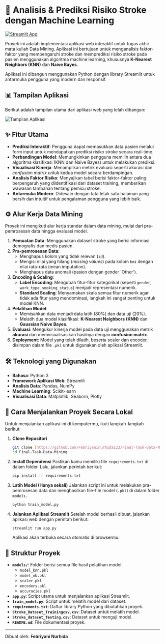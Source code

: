 # 🧠 Analisis & Prediksi Risiko Stroke dengan Machine Learning

[![Streamlit App](https://static.streamlit.io/badges/streamlit_badge_black_white.svg)](URL_APLIKASI_STREAMLIT_ANDA)

Proyek ini adalah implementasi aplikasi web interaktif untuk tugas akhir mata kuliah Data Mining. Aplikasi ini bertujuan untuk menganalisis faktor-faktor yang mempengaruhi stroke dan memprediksi risiko stroke pada pasien menggunakan algoritma machine learning, khususnya **K-Nearest Neighbors (KNN)** dan **Naive Bayes**.

Aplikasi ini dibangun menggunakan Python dengan library Streamlit untuk antarmuka pengguna yang modern dan responsif.

## 📊 Tampilan Aplikasi

Berikut adalah tampilan utama dari aplikasi web yang telah dibangun:

![Tampilan Aplikasi](image_250a1e.jpg)

## ✨ Fitur Utama

- **Prediksi Interaktif**: Pengguna dapat memasukkan data pasien melalui form input untuk mendapatkan prediksi risiko stroke secara real-time.
- **Perbandingan Model**: Memungkinkan pengguna memilih antara dua algoritma klasifikasi (KNN dan Naive Bayes) untuk melakukan prediksi.
- **Visualisasi Kinerja**: Menampilkan metrik evaluasi seperti akurasi dan *confusion matrix* untuk kedua model secara berdampingan.
- **Analisis Faktor Risiko**: Menyajikan tabel berisi faktor-faktor paling berpengaruh yang diidentifikasi dari dataset training, memberikan wawasan tambahan tentang pemicu stroke.
- **Antarmuka Modern**: Didesain dengan tata letak satu halaman yang bersih dan intuitif untuk pengalaman pengguna yang lebih baik.

## ⚙️ Alur Kerja Data Mining

Proyek ini mengikuti alur kerja standar dalam data mining, mulai dari pra-pemrosesan data hingga evaluasi model.

1.  **Pemuatan Data**: Menggunakan dataset stroke yang berisi informasi demografis dan medis pasien.
2.  **Pra-pemrosesan Data**:
    - Menghapus kolom yang tidak relevan (`id`).
    - Mengisi nilai yang hilang (*missing values*) pada kolom `bmi` dengan nilai rata-rata (mean imputation).
    - Menghapus data anomali (pasien dengan gender 'Other').
3.  **Encoding & Scaling**:
    - **Label Encoding**: Mengubah fitur-fitur kategorikal (seperti `gender`, `work_type`, `smoking_status`) menjadi representasi numerik.
    - **Standard Scaling**: Menyamakan skala semua fitur numerik agar tidak ada fitur yang mendominasi, langkah ini sangat penting untuk model KNN.
4.  **Pelatihan Model**:
    - Memisahkan data menjadi data latih (80%) dan data uji (20%).
    - Melatih dua model klasifikasi: **K-Nearest Neighbors (KNN)** dan **Gaussian Naive Bayes**.
5.  **Evaluasi**: Mengukur kinerja model pada data uji menggunakan metrik **akurasi** dan memvisualisasikan hasilnya dengan **confusion matrix**.
6.  **Deployment**: Model yang telah dilatih, beserta scaler dan encoder, disimpan dalam file `.pkl` untuk digunakan oleh aplikasi Streamlit.

## 🛠️ Teknologi yang Digunakan

- **Bahasa**: Python 3
- **Framework Aplikasi Web**: Streamlit
- **Analisis Data**: Pandas, NumPy
- **Machine Learning**: Scikit-learn
- **Visualisasi Data**: Matplotlib, Seaborn, Plotly

## 🚀 Cara Menjalankan Proyek Secara Lokal

Untuk menjalankan aplikasi ini di komputermu, ikuti langkah-langkah berikut:

1.  **Clone Repositori**
    ```bash
    git clone [https://github.com/Febriyaninurhida123/Final-Task-Data-Mining.git](https://github.com/Febriyaninurhida123/Final-Task-Data-Mining.git)
    cd Final-Task-Data-Mining
    ```

2.  **Install Dependensi**
    Pastikan kamu memiliki file `requirements.txt` di dalam folder. Lalu, jalankan perintah berikut:
    ```bash
    pip install -r requirements.txt
    ```

3.  **Latih Model (Hanya sekali)**
    Jalankan script ini untuk melakukan pra-pemrosesan data dan menghasilkan file-file model (`.pkl`) di dalam folder `models`.
    ```bash
    python train_model.py
    ```

4.  **Jalankan Aplikasi Streamlit**
    Setelah model berhasil dibuat, jalankan aplikasi web dengan perintah berikut:
    ```bash
    streamlit run app.py
    ```
    Aplikasi akan terbuka secara otomatis di browsermu.

## 📁 Struktur Proyek
- **`models/`**: Folder berisi semua file hasil pelatihan model.
  - `model_knn.pkl`
  - `model_nb.pkl`
  - `scaler.pkl`
  - `encoders.pkl`
  - `accuracies.pkl`
- **`app.py`**: Script utama untuk menjalankan aplikasi Streamlit.
- **`train_model.py`**: Script untuk melatih model dari dataset.
- **`requirements.txt`**: Daftar library Python yang dibutuhkan proyek.
- **`Stroke_Dataset_Trainingcsv.csv`**: Dataset untuk melatih model.
- **`Stroke_dataset_Testing.csv`**: Dataset untuk menguji model.
- **`README.md`**: File dokumentasi proyek.

---
Dibuat oleh: **Febriyani Nurhida**
